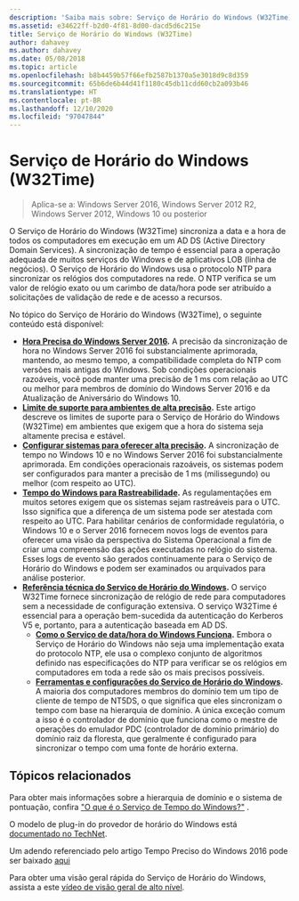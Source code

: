 ```yaml
---
description: 'Saiba mais sobre: Serviço de Horário do Windows (W32Time)'
ms.assetid: e34622ff-b2d0-4f81-8d00-dacd5d6c215e
title: Serviço de Horário do Windows (W32Time)
author: dahavey
ms.author: dahavey
ms.date: 05/08/2018
ms.topic: article
ms.openlocfilehash: b8b4459b57f66efb2587b1370a5e3018d9c8d359
ms.sourcegitcommit: 65b6de6b44d41f1180c45db11cdd60cb2a093b46
ms.translationtype: HT
ms.contentlocale: pt-BR
ms.lasthandoff: 12/10/2020
ms.locfileid: "97047844"
---
```

# <a name="windows-time-service-w32time"></a>Serviço de Horário do Windows (W32Time)

>Aplica-se a: Windows Server 2016, Windows Server 2012 R2, Windows Server 2012, Windows 10 ou posterior

O Serviço de Horário do Windows (W32Time) sincroniza a data e a hora de todos os computadores em execução em um AD DS (Active Directory Domain Services). A sincronização de tempo é essencial para a operação adequada de muitos serviços do Windows e de aplicativos LOB (linha de negócios). O Serviço de Horário do Windows usa o protocolo NTP para sincronizar os relógios dos computadores na rede. O NTP verifica se um valor de relógio exato ou um carimbo de data/hora pode ser atribuído a solicitações de validação de rede e de acesso a recursos.

No tópico do Serviço de Horário do Windows (W32Time), o seguinte conteúdo está disponível:
- **[Hora Precisa do Windows Server 2016](accurate-time.md).** A precisão da sincronização de hora no Windows Server 2016 foi substancialmente aprimorada, mantendo, ao mesmo tempo, a compatibilidade completa do NTP com versões mais antigas do Windows. Sob condições operacionais razoáveis, você pode manter uma precisão de 1 ms com relação ao UTC ou melhor para membros de domínio do Windows Server 2016 e da Atualização de Aniversário do Windows 10.
- **[Limite de suporte para ambientes de alta precisão](support-boundary.md).** Este artigo descreve os limites de suporte para o Serviço de Horário do Windows (W32Time) em ambientes que exigem que a hora do sistema seja altamente precisa e estável.
- **[Configurar sistemas para oferecer alta precisão](configuring-systems-for-high-accuracy.md).** A sincronização de tempo no Windows 10 e no Windows Server 2016 foi substancialmente aprimorada.  Em condições operacionais razoáveis, os sistemas podem ser configurados para manter a precisão de 1 ms (milissegundo) ou melhor (com respeito ao UTC).
- **[Tempo do Windows para Rastreabilidade](windows-time-for-traceability.md).** As regulamentações em muitos setores exigem que os sistemas sejam rastreáveis para o UTC.  Isso significa que a diferença de um sistema pode ser atestada com respeito ao UTC.  Para habilitar cenários de conformidade regulatória, o Windows 10 e o Server 2016 fornecem novos logs de eventos para oferecer uma visão da perspectiva do Sistema Operacional a fim de criar uma compreensão das ações executadas no relógio do sistema.  Esses logs de evento são gerados continuamente para o Serviço de Horário do Windows e podem ser examinados ou arquivados para análise posterior.
- **[Referência técnica do Serviço de Horário do Windows](windows-time-service-tech-ref.md).** O serviço W32Time fornece sincronização de relógio de rede para computadores sem a necessidade de configuração extensiva. O serviço W32Time é essencial para a operação bem-sucedida da autenticação do Kerberos V5 e, portanto, para a autenticação baseada em AD DS.
    - **[Como o Serviço de data/hora do Windows Funciona](How-the-Windows-Time-Service-Works.md).** Embora o Serviço de Horário do Windows não seja uma implementação exata do protocolo NTP, ele usa o complexo conjunto de algoritmos definido nas especificações do NTP para verificar se os relógios em computadores em toda a rede são os mais precisos possíveis.
    - **[Ferramentas e configurações do Serviço de Horário do Windows](Windows-Time-Service-Tools-and-Settings.md).** A maioria dos computadores membros do domínio tem um tipo de cliente de tempo de NT5DS, o que significa que eles sincronizam o tempo com base na hierarquia de domínio. A única exceção comum a isso é o controlador de domínio que funciona como o mestre de operações do emulador PDC (controlador de domínio primário) do domínio raiz da floresta, que geralmente é configurado para sincronizar o tempo com uma fonte de horário externa.


## <a name="related-topics"></a>Tópicos relacionados
Para obter mais informações sobre a hierarquia de domínio e o sistema de pontuação, confira ["O que é o Serviço de Tempo do Windows?"](/archive/blogs/w32time/what-is-windows-time-service) .

O modelo de plug-in do provedor de horário do Windows está [documentado no TechNet](/windows/win32/sysinfo/time-provider).

Um adendo referenciado pelo artigo Tempo Preciso do Windows 2016 pode ser baixado [aqui](https://windocs.blob.core.windows.net/windocs/WindowsTimeSyncAccuracy_Addendum.pdf)

Para obter uma visão geral rápida do Serviço de Horário do Windows, assista a este [vídeo de visão geral de alto nível](https://aka.ms/WS2016TimeVideo).
